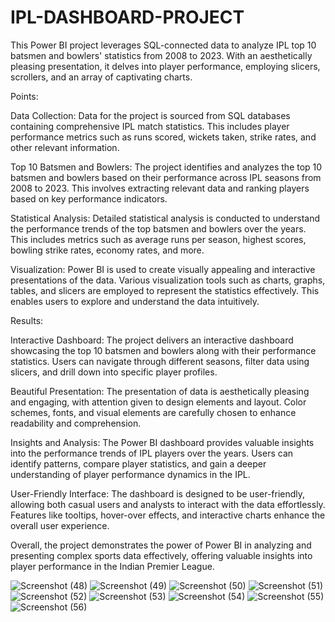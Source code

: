 # IPL-DASHBOARD-PROJECT
This Power BI project leverages SQL-connected data to analyze IPL top 10 batsmen and bowlers' statistics from 2008 to 2023. With an aesthetically pleasing presentation, it delves into player performance, employing slicers, scrollers, and an array of captivating charts.

Points:

Data Collection: Data for the project is sourced from SQL databases containing comprehensive IPL match statistics. This includes player performance metrics such as runs scored, wickets taken, strike rates, and other relevant information.

Top 10 Batsmen and Bowlers: The project identifies and analyzes the top 10 batsmen and bowlers based on their performance across IPL seasons from 2008 to 2023. This involves extracting relevant data and ranking players based on key performance indicators.

Statistical Analysis: Detailed statistical analysis is conducted to understand the performance trends of the top batsmen and bowlers over the years. This includes metrics such as average runs per season, highest scores, bowling strike rates, economy rates, and more.

Visualization: Power BI is used to create visually appealing and interactive presentations of the data. Various visualization tools such as charts, graphs, tables, and slicers are employed to represent the statistics effectively. This enables users to explore and understand the data intuitively.

Results:

Interactive Dashboard: The project delivers an interactive dashboard showcasing the top 10 batsmen and bowlers along with their performance statistics. Users can navigate through different seasons, filter data using slicers, and drill down into specific player profiles.

Beautiful Presentation: The presentation of data is aesthetically pleasing and engaging, with attention given to design elements and layout. Color schemes, fonts, and visual elements are carefully chosen to enhance readability and comprehension.

Insights and Analysis: The Power BI dashboard provides valuable insights into the performance trends of IPL players over the years. Users can identify patterns, compare player statistics, and gain a deeper understanding of player performance dynamics in the IPL.

User-Friendly Interface: The dashboard is designed to be user-friendly, allowing both casual users and analysts to interact with the data effortlessly. Features like tooltips, hover-over effects, and interactive charts enhance the overall user experience.

Overall, the project demonstrates the power of Power BI in analyzing and presenting complex sports data effectively, offering valuable insights into player performance in the Indian Premier League.



![Screenshot (48)](https://github.com/anujchahal0001/IPL-DASHBOARD-PROJECT/assets/135965570/dd401867-4e06-4710-a6fd-fd71a26e8553)
![Screenshot (49)](https://github.com/anujchahal0001/IPL-DASHBOARD-PROJECT/assets/135965570/5bce8b39-a8ef-4c60-a40a-f9016892e237)
![Screenshot (50)](https://github.com/anujchahal0001/IPL-DASHBOARD-PROJECT/assets/135965570/0faea691-9579-4056-ad19-18351a14b647)
![Screenshot (51)](https://github.com/anujchahal0001/IPL-DASHBOARD-PROJECT/assets/135965570/37153a16-c88c-49bc-925d-c65036d5cf57)
![Screenshot (52)](https://github.com/anujchahal0001/IPL-DASHBOARD-PROJECT/assets/135965570/33de9e93-ebe7-4feb-8606-8ea5375d8838)
![Screenshot (53)](https://github.com/anujchahal0001/IPL-DASHBOARD-PROJECT/assets/135965570/b68371a8-124b-401c-a0cd-0c350445b154)
![Screenshot (54)](https://github.com/anujchahal0001/IPL-DASHBOARD-PROJECT/assets/135965570/aa583180-0610-4185-8956-8b2e801a6b6d)
![Screenshot (55)](https://github.com/anujchahal0001/IPL-DASHBOARD-PROJECT/assets/135965570/a624379f-672a-41d9-bc7e-68744b244cd7)
![Screenshot (56)](https://github.com/anujchahal0001/IPL-DASHBOARD-PROJECT/assets/135965570/be3cf220-3da3-4ee7-8d3d-95c038a885af)

